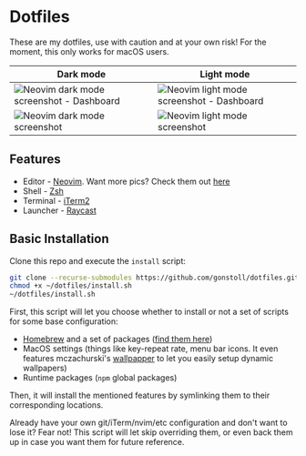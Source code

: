 # Dotfiles

These are my dotfiles, use with caution and at your own risk! For the moment, this only works for macOS users.

| Dark mode                                                                            | Light mode                                                                             |
| ------------------------------------------------------------------------------------ | -------------------------------------------------------------------------------------- |
| <img src="__images/dark-mode-1.png" alt="Neovim dark mode screenshot - Dashboard" /> | <img src="__images/light-mode-1.png" alt="Neovim light mode screenshot - Dashboard" /> |
| <img src="__images/dark-mode-2.png" alt="Neovim dark mode screenshot" />             | <img src="__images/light-mode-2.png" alt="Neovim light mode screenshot" />             |

## Features

- Editor - [Neovim](https://neovim.io/). Want more pics? Check them out [here](https://github.com/gonstoll/dotfiles/blob/master/nvim/README.md)
- Shell - [Zsh](https://www.zsh.org/)
- Terminal - [iTerm2](https://iterm2.com/)
- Launcher - [Raycast](https://www.raycast.com/)

## Basic Installation

Clone this repo and execute the `install` script:

```bash
git clone --recurse-submodules https://github.com/gonstoll/dotfiles.git ~/dotfiles
chmod +x ~/dotfiles/install.sh
~/dotfiles/install.sh
```

First, this script will let you choose whether to install or not a set of scripts for some base configuration:

- [Homebrew](https://brew.sh/) and a set of packages ([find them
  here](https://github.com/gonstoll/dotfiles/blob/master/bin/brew.sh))
- MacOS settings (things like key-repeat rate, menu bar icons. It even features mczachurski's
  [wallpapper](https://github.com/mczachurski/wallpapper) to let you easily setup dynamic wallpapers)
- Runtime packages (`npm` global packages)

Then, it will install the mentioned features by symlinking them to their corresponding locations.

Already have your own git/iTerm/nvim/etc configuration and don't want to lose it? Fear not! This script will let skip
overriding them, or even back them up in case you want them for future reference.
